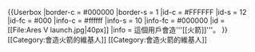 {{Userbox
  |border-c = #000000
  |border-s = 1
  |id-c     = #FFFFFF
  |id-s     = 12
  |id-fc    = #000
  |info-c   = #ffffff
  |info-s   = 10
  |info-fc  = #000000
  |id       = [[File:Ares V launch.jpg|40px]]
  |info     = 這個用戶會造'''[[火箭]]'''。
}}<includeonly>[[Category:會造火箭的維基人]]</includeonly><noinclude>
[[Category:會造火箭的維基人]]
</noinclude>